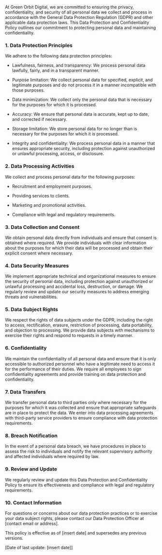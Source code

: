 At Green Orbit Digital, we are committed to ensuring the privacy, confidentiality, and security of all personal data we collect and process in accordance with the General Data Protection Regulation (GDPR) and other applicable data protection laws. This Data Protection and Confidentiality Policy outlines our commitment to protecting personal data and maintaining confidentiality.

### 1. Data Protection Principles

We adhere to the following data protection principles:

- Lawfulness, fairness, and transparency: We process personal data lawfully, fairly, and in a transparent manner.

- Purpose limitation: We collect personal data for specified, explicit, and legitimate purposes and do not process it in a manner incompatible with those purposes.

- Data minimization: We collect only the personal data that is necessary for the purposes for which it is processed.

- Accuracy: We ensure that personal data is accurate, kept up to date, and corrected if necessary.

- Storage limitation: We store personal data for no longer than is necessary for the purposes for which it is processed.

- Integrity and confidentiality: We process personal data in a manner that ensures appropriate security, including protection against unauthorized or unlawful processing, access, or disclosure.

### 2. Data Processing Activities

We collect and process personal data for the following purposes:

- Recruitment and employment purposes.

- Providing services to clients.

- Marketing and promotional activities.

- Compliance with legal and regulatory requirements.

### 3. Data Collection and Consent

We obtain personal data directly from individuals and ensure that consent is obtained where required. We provide individuals with clear information about the purposes for which their data will be processed and obtain their explicit consent where necessary.

### 4. Data Security Measures

We implement appropriate technical and organizational measures to ensure the security of personal data, including protection against unauthorized or unlawful processing and accidental loss, destruction, or damage. We regularly review and update our security measures to address emerging threats and vulnerabilities.

### 5. Data Subject Rights

We respect the rights of data subjects under the GDPR, including the right to access, rectification, erasure, restriction of processing, data portability, and objection to processing. We provide data subjects with mechanisms to exercise their rights and respond to requests in a timely manner.

### 6. Confidentiality

We maintain the confidentiality of all personal data and ensure that it is only accessible to authorized personnel who have a legitimate need to access it for the performance of their duties. We require all employees to sign confidentiality agreements and provide training on data protection and confidentiality.

### 7. Data Transfers

We transfer personal data to third parties only where necessary for the purposes for which it was collected and ensure that appropriate safeguards are in place to protect the data. We enter into data processing agreements with third-party service providers to ensure compliance with data protection requirements.

### 8. Breach Notification

In the event of a personal data breach, we have procedures in place to assess the risk to individuals and notify the relevant supervisory authority and affected individuals where required by law.

### 9. Review and Update

We regularly review and update this Data Protection and Confidentiality Policy to ensure its effectiveness and compliance with legal and regulatory requirements.

### 10. Contact Information

For questions or concerns about our data protection practices or to exercise your data subject rights, please contact our Data Protection Officer at [contact email or address].

This policy is effective as of [insert date] and supersedes any previous versions.

[Date of last update: [insert date]]